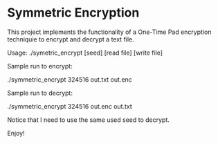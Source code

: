 # Symmetric Encryption

This project implements the functionality of a One-Time Pad encryption
techniquie to encrypt and decrypt a text file. 

Usage: ./symetric_encrypt [seed] [read file] [write file]

Sample run to encrypt:

./symmetric_encrypt 324516 out.txt out.enc

Sample run to decrypt:

./symmetric_encrypt 324516 out.enc out.txt

Notice that I need to use the same used seed to decrypt.

Enjoy!

